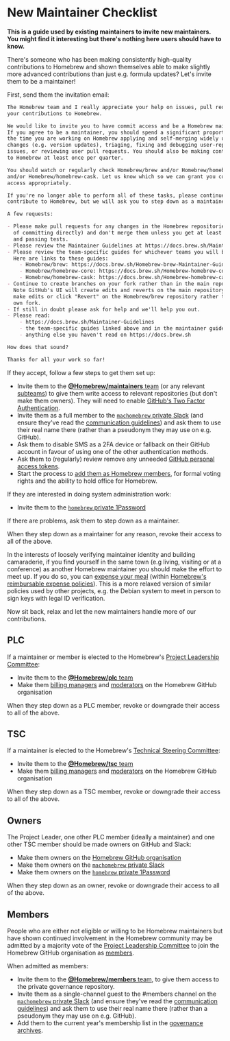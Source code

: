 # New Maintainer Checklist

**This is a guide used by existing maintainers to invite new maintainers. You might find it interesting but there's nothing here users should have to know.**

There's someone who has been making consistently high-quality contributions to Homebrew and shown themselves able to make slightly more advanced contributions than just e.g. formula updates? Let's invite them to be a maintainer!

First, send them the invitation email:

```markdown
The Homebrew team and I really appreciate your help on issues, pull requests and
your contributions to Homebrew.

We would like to invite you to have commit access and be a Homebrew maintainer.
If you agree to be a maintainer, you should spend a significant proportion of
the time you are working on Homebrew applying and self-merging widely used
changes (e.g. version updates), triaging, fixing and debugging user-reported
issues, or reviewing user pull requests. You should also be making contributions
to Homebrew at least once per quarter.

You should watch or regularly check Homebrew/brew and/or Homebrew/homebrew-core
and/or Homebrew/homebrew-cask. Let us know which so we can grant you commit
access appropriately.

If you're no longer able to perform all of these tasks, please continue to
contribute to Homebrew, but we will ask you to step down as a maintainer.

A few requests:

- Please make pull requests for any changes in the Homebrew repositories (instead
  of committing directly) and don't merge them unless you get at least one approval
  and passing tests.
- Please review the Maintainer Guidelines at https://docs.brew.sh/Maintainer-Guidelines
- Please review the team-specific guides for whichever teams you will be a part of.
  Here are links to these guides:
    - Homebrew/brew: https://docs.brew.sh/Homebrew-brew-Maintainer-Guide
    - Homebrew/homebrew-core: https://docs.brew.sh/Homebrew-homebrew-core-Maintainer-Guide
    - Homebrew/homebrew-cask: https://docs.brew.sh/Homebrew-homebrew-cask-Maintainer-Guide
- Continue to create branches on your fork rather than in the main repository.
  Note GitHub's UI will create edits and reverts on the main repository if you
  make edits or click "Revert" on the Homebrew/brew repository rather than your
  own fork.
- If still in doubt please ask for help and we'll help you out.
- Please read:
    - https://docs.brew.sh/Maintainer-Guidelines
    - the team-specific guides linked above and in the maintainer guidelines
    - anything else you haven't read on https://docs.brew.sh

How does that sound?

Thanks for all your work so far!
```

If they accept, follow a few steps to get them set up:

- Invite them to the [**@Homebrew/maintainers** team](https://github.com/orgs/Homebrew/teams/maintainers) (or any relevant [subteams](https://github.com/orgs/Homebrew/teams/maintainers/teams)) to give them write access to relevant repositories (but don't make them owners). They will need to enable [GitHub's Two Factor Authentication](https://help.github.com/articles/about-two-factor-authentication/).
- Invite them as a full member to the [`machomebrew` private Slack](https://machomebrew.slack.com/admin/invites) (and ensure they've read the [communication guidelines](Maintainer-Guidelines.md#communication)) and ask them to use their real name there (rather than a pseudonym they may use on e.g. GitHub).
- Ask them to disable SMS as a 2FA device or fallback on their GitHub account in favour of using one of the other authentication methods.
- Ask them to (regularly) review remove any unneeded [GitHub personal access tokens](https://github.com/settings/tokens).
- Start the process to [add them as Homebrew members](#members), for formal voting rights and the ability to hold office for Homebrew.

If they are interested in doing system administration work:

- Invite them to the [`homebrew` private 1Password](https://homebrew.1password.com/people)

If there are problems, ask them to step down as a maintainer.

When they step down as a maintainer for any reason, revoke their access to all of the above.

In the interests of loosely verifying maintainer identity and building camaraderie, if you find yourself in the same town (e.g living, visiting or at a conference) as another Homebrew maintainer you should make the effort to meet up. If you do so, you can [expense your meal](https://docs.opencollective.com/help/expenses-and-getting-paid/submitting-expenses) (within [Homebrew's reimbursable expense policies](https://opencollective.com/homebrew/expenses)). This is a more relaxed version of similar policies used by other projects, e.g. the Debian system to meet in person to sign keys with legal ID verification.

Now sit back, relax and let the new maintainers handle more of our contributions.

## PLC

If a maintainer or member is elected to the Homebrew's [Project Leadership Committee](https://docs.brew.sh/Homebrew-Governance#4-project-leadership-committee):

- Invite them to the [**@Homebrew/plc** team](https://github.com/orgs/Homebrew/teams/plc/members)
- Make them [billing managers](https://github.com/organizations/Homebrew/settings/billing) and [moderators](https://github.com/organizations/Homebrew/settings/moderators) on the Homebrew GitHub organisation

When they step down as a PLC member, revoke or downgrade their access to all of the above.

## TSC

If a maintainer is elected to the Homebrew's [Technical Steering Committee](https://docs.brew.sh/Homebrew-Governance#7-technical-steering-committee):

- Invite them to the [**@Homebrew/tsc** team](https://github.com/orgs/Homebrew/teams/tsc/members)
- Make them [billing managers](https://github.com/organizations/Homebrew/settings/billing) and [moderators](https://github.com/organizations/Homebrew/settings/moderators) on the Homebrew GitHub organisation

When they step down as a TSC member, revoke or downgrade their access to all of the above.

## Owners

The Project Leader, one other PLC member (ideally a maintainer) and one other TSC member should be made owners on GitHub and Slack:

- Make them owners on the [Homebrew GitHub organisation](https://github.com/orgs/Homebrew/people)
- Make them owners on the [`machomebrew` private Slack](https://machomebrew.slack.com/admin)
- Make them owners on the [`homebrew` private 1Password](https://homebrew.1password.com/people)

When they step down as an owner, revoke or downgrade their access to all of the above.

## Members

People who are either not eligible or willing to be Homebrew maintainers but have shown continued involvement in the Homebrew community may be admitted by a majority vote of the [Project Leadership Committee](https://docs.brew.sh/Homebrew-Governance#4-project-leadership-committee) to join the Homebrew GitHub organisation as [members](https://docs.brew.sh/Homebrew-Governance#2-members).

When admitted as members:

- Invite them to the [**@Homebrew/members** team](https://github.com/orgs/Homebrew/teams/members), to give them access to the private governance repository.
- Invite them as a single-channel guest to the #members channel on the [`machomebrew` private Slack](https://machomebrew.slack.com/admin/invites) (and ensure they've read the [communication guidelines](Maintainer-Guidelines.md#communication)) and ask them to use their real name there (rather than a pseudonym they may use on e.g. GitHub).
- Add them to the current year's membership list in the [governance archives](https://github.com/Homebrew/brew/tree/master/docs/governance).
